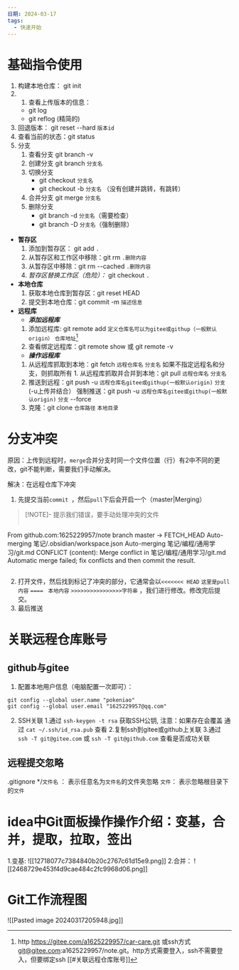 ```yaml
---
日期: 2024-03-17
tags:
  - 快速开始
---
```

# 基础指令使用

1. 构建本地仓库： git init
2. 1. 查看上传版本的信息：
	- git log
	- git reflog (精简的)
2. 回退版本： git reset --hard `版本id`
3. 查看当前的状态：git status
4. 分支
	1. 查看分支 git branch -v
	2. 创建分支 git branch `分支名`
	3. 切换分支 
		- git checkout `分支名`
		- git checkout -b `分支名` （没有创建并跳转，有跳转）
	4. 合并分支 git merge `分支名`
	5. 删除分支 
		- git branch -d `分支名`（需要检查）
		- git branch -D `分支名`（强制删除）

- **暂存区**
	1. 添加到暂存区： git add `.`
	2. 从暂存区和工作区中移除：git rm `.删除内容`
	3. 从暂存区中移除：git rm --cached `.删除内容`
	4. *暂存区替换工作区（危险）：* git checkout `.`
- **本地仓库**
	1. 获取本地仓库到暂存区：git reset HEAD
	2. 提交到本地仓库：git commit -m `描述信息`
- **远程库**
	- ***添加远程库***
	1. 添加远程库: git remote add `定义仓库名可以为gitee或githup（一般默认origin）` `仓库地址`[^仓库地址为]
	2. 查看绑定远程库：git remote show 或 git remote -v
	- ***操作远程库***
	1. 从远程库抓取到本地：git fetch `远程仓库名` `分支名` 如果不指定远程名和分支，则抓取所有		1. 从远程库抓取并合并到本地：git pull `远程仓库名` `分支名` 
	2. 推送到远程：git push -u `远程仓库名gitee或githup(一般默认origin)` `分支` 
		(-u上传并结合）
		强制推送：git push -u `远程仓库名gitee或githup(一般默认origin)` `分支`  --force
	3. 克隆：git clone `仓库路径` `本地目录`

[^仓库地址为]: http https://gitee.com/a1625229957/car-care.git 或ssh方式 git@gitee.com:a1625229957/note.git。http方式需要登入，ssh不需要登入，但要绑定ssh [[#关联远程仓库账号]]
# 分支冲突
原因：上传到远程时，`merge`合并分支时同一个文件位置（行）有2中不同的更改，git不能判断，需要我们手动解决。

解决：在远程仓库下冲突
1. 先提交当前`commit `，然后`pull`下后会开启一个（master|Merging）
> [!NOTE]- 提示我们错误，要手动处理冲突的文件
> ``` 
From github.com:1625229957/note
 branch            master     -> FETCH_HEAD
Auto-merging 笔记/.obsidian/workspace.json
Auto-merging 笔记/编程/通用学习/git.md
CONFLICT (content): Merge conflict in 笔记/编程/通用学习/git.md
Automatic merge failed; fix conflicts and then commit the result.
> ```

2. 打开文件，然后找到标记了冲突的部分，它通常会以`<<<<<<< HEAD`  `这里是pull内容` `==== `   `本地内容` `>>>>>>>>>>>>>>>>字符串` ，我们进行修改。修改完后提交。
3. 最后推送
# 关联远程仓库账号
## github与gitee
1. 配置本地用户信息（电脑配置一次即可）：
```
git config --global user.name "pokeniao"
git config --global user.email "1625229957@qq.com"
```

2. SSH关联
	1.通过 `ssh-keygen -t rsa` 获取SSH公钥, 注意：如果存在会覆盖
		通过 `cat ~/.ssh/id_rsa.pub` 查看
	2.复制ssh到gitee或github上关联
	3.通过 `ssh -T git@gitee.com` 或 `ssh -T git@github.com` 查看是否成功关联
## 远程提交忽略 
.gitignore
 \*/`文件名` ： 表示任意名为`文件名`的文件夹忽略
 `文件`： 表示忽略根目录下的`文件`


# idea中Git面板操作操作介绍：变基，合并，提取，拉取，签出
1.变基: 
![[12718077c7384840b20c2767c61d15e9.png]]
2.合并：
![[2468729e453f4d9cae484c2fc9968d06.png]]

# Git工作流程图
![[Pasted image 20240317205948.jpg]]